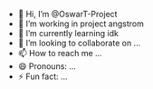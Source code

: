 - 👋 Hi, I’m @OswarT-Project
- 👀 I’m working in project angstrom
- 🌱 I’m currently learning idk
- 💞️ I’m looking to collaborate on ...
- 📫 How to reach me ...
- 😄 Pronouns: ...
- ⚡ Fun fact: ...

<!---
OswarT-Project/OswarT-Project is a ✨ special ✨ repository because its `README.md` (this file) appears on your GitHub profile.
You can click the Preview link to take a look at your changes.
--->
